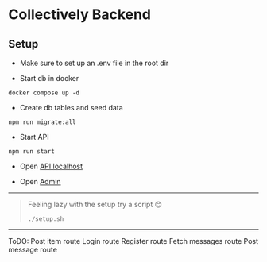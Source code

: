 # Collectively Backend

## Setup 
- Make sure to set up an .env file in the root dir

- Start db in docker
```
docker compose up -d
````
- Create db tables and seed data

```
npm run migrate:all
```
- Start API

```
npm run start
```
- Open
    [API localhost](http://localhost:4000/)

- Open
    [Admin](http://localhost:8080/)

----------
> Feeling lazy with the setup try a script 😊
>
>```
> ./setup.sh
>```
>
-----

ToDO:
Post item route
Login route
Register route
Fetch messages route
Post message route